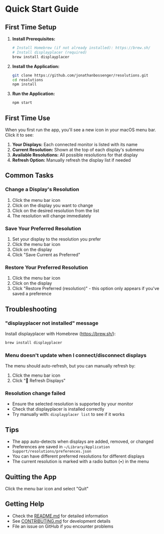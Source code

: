 # Quick Start Guide

## First Time Setup

1. **Install Prerequisites:**
   ```bash
   # Install Homebrew (if not already installed): https://brew.sh/
   # Install displayplacer (required)
   brew install displayplacer
   ```

2. **Install the Application:**
   ```bash
   git clone https://github.com/jonathanbossenger/resolutions.git
   cd resolutions
   npm install
   ```

3. **Run the Application:**
   ```bash
   npm start
   ```

## First Time Use

When you first run the app, you'll see a new icon in your macOS menu bar. Click it to see:

1. **Your Displays:** Each connected monitor is listed with its name
2. **Current Resolution:** Shown at the top of each display's submenu
3. **Available Resolutions:** All possible resolutions for that display
4. **Refresh Option:** Manually refresh the display list if needed

## Common Tasks

### Change a Display's Resolution
1. Click the menu bar icon
2. Click on the display you want to change
3. Click on the desired resolution from the list
4. The resolution will change immediately

### Save Your Preferred Resolution
1. Set your display to the resolution you prefer
2. Click the menu bar icon
3. Click on the display
4. Click "Save Current as Preferred"

### Restore Your Preferred Resolution
1. Click the menu bar icon
2. Click on the display
3. Click "Restore Preferred (resolution)" - this option only appears if you've saved a preference

## Troubleshooting

### "displayplacer not installed" message
Install displayplacer with Homebrew (https://brew.sh/):
```bash
brew install displayplacer
```

### Menu doesn't update when I connect/disconnect displays
The menu should auto-refresh, but you can manually refresh by:
1. Click the menu bar icon
2. Click "🔄 Refresh Displays"

### Resolution change failed
- Ensure the selected resolution is supported by your monitor
- Check that displayplacer is installed correctly
- Try manually with: `displayplacer list` to see if it works

## Tips

- The app auto-detects when displays are added, removed, or changed
- Preferences are saved in `~/Library/Application Support/resolutions/preferences.json`
- You can have different preferred resolutions for different displays
- The current resolution is marked with a radio button (•) in the menu

## Quitting the App

Click the menu bar icon and select "Quit"

## Getting Help

- Check the [README.md](README.md) for detailed information
- See [CONTRIBUTING.md](CONTRIBUTING.md) for development details
- File an issue on GitHub if you encounter problems
